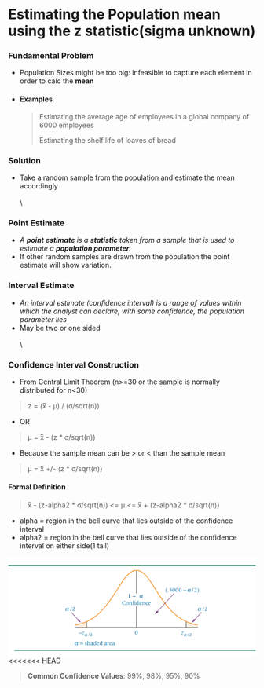 # Estimating the Population mean using the z statistic(sigma unknown)

### Fundamental Problem
- Population Sizes might be too big: infeasible to capture each element in order to calc the **mean**
- #### Examples
	> Estimating the average age of employees in a global company of 6000 employees
	>
	> Estimating the shelf life of loaves of bread

### Solution
- Take a random sample from the population and estimate the mean accordingly
\
\
\

### Point Estimate
- *A __point estimate__ is a __statistic__ taken from a sample that is used to estimate a __population parameter__.*
- If other random samples are drawn from the population the point estimate will show variation.

### Interval Estimate
- *An interval estimate (confidence interval) is a range of values within which the analyst can declare, with some confidence, the population parameter lies*
- May be two or one sided
\
\
\

### Confidence Interval Construction
- From Central Limit Theorem (n>=30 or the sample is normally distributed for n<30)
> z = (x̅ - μ) / (σ/sqrt(n))
- OR
> μ = x̅ - (z * σ/sqrt(n))
- Because the sample mean can be > or < than the sample mean
> μ = x̅ +/- (z * σ/sqrt(n))
#### Formal Definition
> x̅ - (z-alpha2 * σ/sqrt(n)) <= μ <= x̅ + (z-alpha2 * σ/sqrt(n))
- alpha = region in the bell curve that lies outside of the confidence interval
- alpha2 = region in the bell curve that lies outside of the confidence interval on either side(1 tail)

<img src="https://github.com/vasudev89/Term2-QAB/blob/master/Chapter%208/Fig%208.3.PNG"
     alt="Fig 8.3"
     style="float: left; margin-right: 10px;" />
<<<<<<< HEAD

> __Common Confidence Values__: 99%, 98%, 95%, 90%

